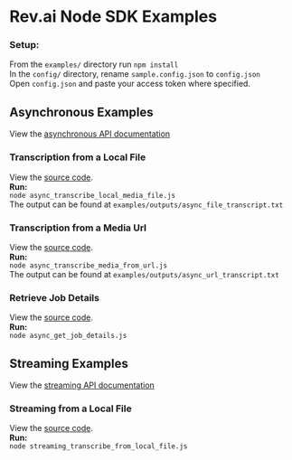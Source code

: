 # Rev.ai Node SDK Examples
### Setup:
From the `examples/` directory run `npm install`<br>
In the `config/` directory,  rename `sample.config.json` to `config.json`<br>
Open `config.json` and paste your access token where specified.

## Asynchronous Examples
View the [asynchronous API documentation](https://docs.rev.ai/api/asynchronous/)
### Transcription from a Local File
View the [source code](https://github.com/revdotcom/revai-node-sdk/tree/develop/examples/async_transcribe_local_media_file.js).<br>
**Run:**<br>
`node async_transcribe_local_media_file.js`<br>
The output can be found at `examples/outputs/async_file_transcript.txt`

### Transcription from a Media Url
View the [source code](https://github.com/revdotcom/revai-node-sdk/tree/develop/examples/async_transcribe_media_from_url.js).<br>
**Run:**<br>
`node async_transcribe_media_from_url.js`<br>
The output can be found at `examples/outputs/async_url_transcript.txt`

### Retrieve Job Details
View the [source code](https://github.com/revdotcom/revai-node-sdk/tree/develop/examples/async_get_job_details.js).<br>
**Run:**<br>
`node async_get_job_details.js`

## Streaming Examples
View the [streaming API documentation](https://docs.rev.ai/api/streaming/)
### Streaming from a Local File
View the [source code](https://github.com/revdotcom/revai-node-sdk/tree/develop/examples/streaming_transcribe_from_local_file.js).<br>
**Run:**<br>
`node streaming_transcribe_from_local_file.js`